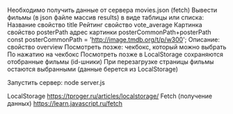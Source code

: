 Необходимо получить данные от сервера movies.json (fetch) Вывести фильмы (в json файле массив results) в виде таблицы или списка: Название свойство title Рейтинг свойство vote_average Картинка свойство posterPath адрес картинки posterCommonPath+posterPath const posterCommonPath = 'http://image.tmdb.org/t/p/w300'; Описание: свойство overview Посмотреть позже: чекбокс, который можно выбрать По нажатию на чекбокс Посмотреть позже в LocalStorage сохраняются отобранные фильмы (id-шники) При перезагрузке страницы фильмы остаются выбранными (данные берется из LocalStorage)

Запустить сервер: node server.js

LocalStorage https://tproger.ru/articles/localstorage/ Fetch (получение данных) https://learn.javascript.ru/fetch
